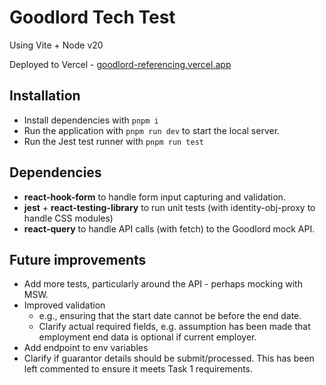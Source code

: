 # Goodlord Tech Test

Using Vite + Node v20

Deployed to Vercel - [goodlord-referencing.vercel.app](https://goodlord-referencing.vercel.app/)

## Installation

- Install dependencies with `pnpm i`
- Run the application with `pnpm run dev` to start the local server.
- Run the Jest test runner with `pnpm run test`

## Dependencies

- **react-hook-form** to handle form input capturing and validation.
- **jest** + **react-testing-library** to run unit tests (with identity-obj-proxy to handle CSS modules)
- **react-query** to handle API calls (with fetch) to the Goodlord mock API.

## Future improvements

- Add more tests, particularly around the API - perhaps mocking with MSW.
- Improved validation
  - e.g., ensuring that the start date cannot be before the end date.
  - Clarify actual required fields, e.g. assumption has been made that employment end data is optional if current employer.
- Add endpoint to env variables
- Clarify if guarantor details should be submit/processed. This has been left commented to ensure it meets Task 1 requirements.
